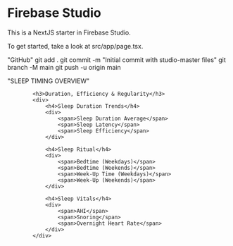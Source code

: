 # Firebase Studio

This is a NextJS starter in Firebase Studio.

To get started, take a look at src/app/page.tsx.

"GitHub"
git add .
git commit -m "Initial commit with studio-master files"
git branch -M main
git push -u origin main

"SLEEP TIMING OVERVIEW"

            <h3>Duration, Efficiency & Regularity</h3>
            <div>
                <h4>Sleep Duration Trends</h4>
                <div>
                    <span>Sleep Duration Average</span>
                    <span>Sleep Latency</span>
                    <span>Sleep Efficiency</span>
                </div>

                <h4>Sleep Ritual</h4>
                <div>
                    <span>Bedtime (Weekdays)</span>
                    <span>Bedtime (Weekends)</span>
                    <span>Week-Up Time (Weekdays)</span>
                    <span>Week-Up (Weekends)</span>
                </div>

                <h4>Sleep Vitals</h4>
                <div>
                    <span>AHI</span>
                    <span>Snoring</span>
                    <span>Overnight Heart Rate</span>
                </div>
            </div>